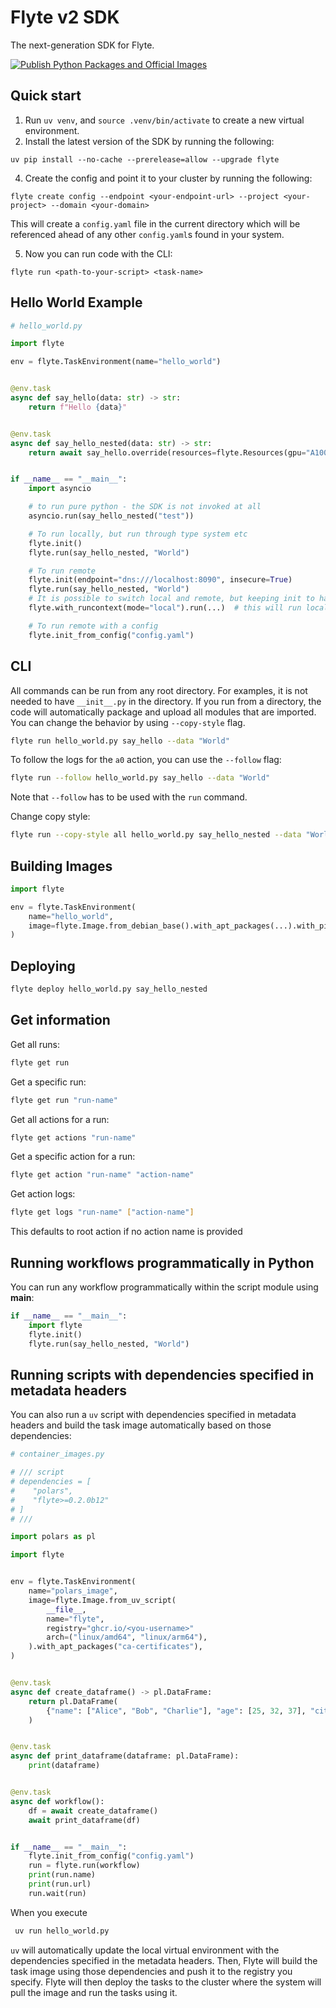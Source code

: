 # Flyte v2 SDK

The next-generation SDK for Flyte.

[![Publish Python Packages and Official Images](https://github.com/unionai/unionv2/actions/workflows/publish.yml/badge.svg)](https://github.com/unionai/unionv2/actions/workflows/publish.yml)

## Quick start

1. Run `uv venv`, and `source .venv/bin/activate` to create a new virtual environment.
2. Install the latest version of the SDK by running the following:

```
uv pip install --no-cache --prerelease=allow --upgrade flyte
```

4. Create the config and point it to your cluster by running the following:

```
flyte create config --endpoint <your-endpoint-url> --project <your-project> --domain <your-domain>
```

This will create a `config.yaml` file in the current directory which will be referenced ahead of any other `config.yaml`s found in your system.

5. Now you can run code with the CLI:

```
flyte run <path-to-your-script> <task-name>
```

## Hello World Example

```python
# hello_world.py

import flyte

env = flyte.TaskEnvironment(name="hello_world")


@env.task
async def say_hello(data: str) -> str:
    return f"Hello {data}"


@env.task
async def say_hello_nested(data: str) -> str:
    return await say_hello.override(resources=flyte.Resources(gpu="A100 80G:4")).execute(data)


if __name__ == "__main__":
    import asyncio

    # to run pure python - the SDK is not invoked at all
    asyncio.run(say_hello_nested("test"))

    # To run locally, but run through type system etc
    flyte.init()
    flyte.run(say_hello_nested, "World")

    # To run remote
    flyte.init(endpoint="dns:///localhost:8090", insecure=True)
    flyte.run(say_hello_nested, "World")
    # It is possible to switch local and remote, but keeping init to have and endpoint, but , changing context during run
    flyte.with_runcontext(mode="local").run(...)  # this will run locally only

    # To run remote with a config
    flyte.init_from_config("config.yaml")
```

## CLI

All commands can be run from any root directory.
For examples, it is not needed to have `__init__.py` in the directory.
If you run from a directory, the code will automatically package and upload all modules that are imported.
You can change the behavior by using `--copy-style` flag.

```bash
flyte run hello_world.py say_hello --data "World"
```

To follow the logs for the `a0` action, you can use the `--follow` flag:

```bash
flyte run --follow hello_world.py say_hello --data "World"
```

Note that `--follow` has to be used with the `run` command.

Change copy style:

```bash
flyte run --copy-style all hello_world.py say_hello_nested --data "World"
```

## Building Images

```python
import flyte

env = flyte.TaskEnvironment(
    name="hello_world",
    image=flyte.Image.from_debian_base().with_apt_packages(...).with_pip_packages(...),
)

```

## Deploying

```bash
flyte deploy hello_world.py say_hello_nested
```

## Get information

Get all runs:

```bash
flyte get run
```

Get a specific run:

```bash
flyte get run "run-name"
```

Get all actions for a run:

```bash
flyte get actions "run-name"
```

Get a specific action for a run:

```bash
flyte get action "run-name" "action-name"
```

Get action logs:

```bash
flyte get logs "run-name" ["action-name"]
```

This defaults to root action if no action name is provided

## Running workflows programmatically in Python

You can run any workflow programmatically within the script module using __main__:

```python
if __name__ == "__main__":
    import flyte
    flyte.init()
    flyte.run(say_hello_nested, "World")
```

## Running scripts with dependencies specified in metadata headers

You can also run a `uv` script with dependencies specified in metadata headers
and build the task image automatically based on those dependencies:

```python
# container_images.py

# /// script
# dependencies = [
#    "polars",
#    "flyte>=0.2.0b12"
# ]
# ///

import polars as pl

import flyte


env = flyte.TaskEnvironment(
    name="polars_image",
    image=flyte.Image.from_uv_script(
        __file__,
        name="flyte",
        registry="ghcr.io/<you-username>"
        arch=("linux/amd64", "linux/arm64"),
    ).with_apt_packages("ca-certificates"),
)


@env.task
async def create_dataframe() -> pl.DataFrame:
    return pl.DataFrame(
        {"name": ["Alice", "Bob", "Charlie"], "age": [25, 32, 37], "city": ["New York", "Paris", "Berlin"]}
    )


@env.task
async def print_dataframe(dataframe: pl.DataFrame):
    print(dataframe)


@env.task
async def workflow():
    df = await create_dataframe()
    await print_dataframe(df)


if __name__ == "__main__":
    flyte.init_from_config("config.yaml")
    run = flyte.run(workflow)
    print(run.name)
    print(run.url)
    run.wait(run)
```

When you execute

```bash
 uv run hello_world.py
```

`uv` will automatically update the local virtual environment with the dependencies specified in the metadata headers.
Then, Flyte will build the task image using those dependencies and push it to the registry you specify.
Flyte will then deploy the tasks to the cluster where the system will pull the image and run the tasks using it.
